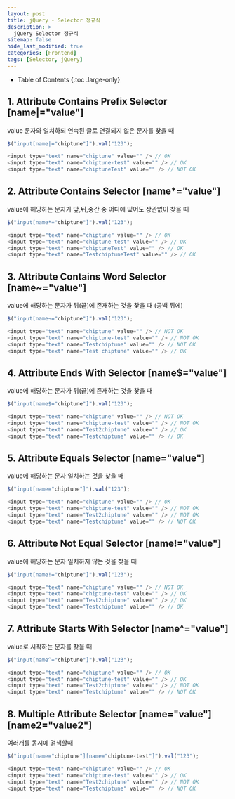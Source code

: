 ```yaml
---
layout: post
title: jQuery - Selector 정규식
description: >
  jQuery Selector 정규식
sitemap: false
hide_last_modified: true
categories: [Frontend]
tags: [Selector, jQuery]
---
```


- Table of Contents
{:toc .large-only}

## 1. Attribute Contains Prefix Selector [name|="value"]

value 문자와 일치하되 연속된 글로 연결되지 않은 문자를 찾을 때

```js
$("input[name|="chiptune"]").val("123");

<input type="text" name="chiptune" value="" /> // OK
<input type="text" name="chiptune-test" value="" /> // OK
<input type="text" name="chiptuneTest" value="" /> // NOT OK
```

## 2. Attribute Contains Selector [name*="value"]

value에 해당하는 문자가 앞,뒤,중간 중 어디에 있어도 상관없이 찾을 때

```js
$("input[name*="chiptune"]").val("123");

<input type="text" name="chiptune" value="" /> // OK
<input type="text" name="chiptune-test" value="" /> // OK
<input type="text" name="chiptuneTest" value="" /> // OK
<input type="text" name="TestchiptuneTest" value="" /> // OK
```

## 3. Attribute Contains Word Selector [name~="value"]

value에 해당하는 문자가 뒤(끝)에 존재하는 것을 찾을 때 (공백 뒤에)

```js
$("input[name~="chiptune"]").val("123");

<input type="text" name="chiptune" value="" /> // NOT OK
<input type="text" name="chiptune-test" value="" /> // NOT OK
<input type="text" name="Testchiptune" value="" /> // NOT OK
<input type="text" name="Test chiptune" value="" /> // OK
```

## 4. Attribute Ends With Selector [name$="value"]

value에 해당하는 문자가 뒤(끝)에 존재하는 것을 찾을 때

```js
$("input[name$="chiptune"]").val("123");

<input type="text" name="chiptune" value="" /> // NOT OK
<input type="text" name="chiptune-test" value="" /> // NOT OK
<input type="text" name="Test2chiptune" value="" /> // OK
<input type="text" name="Testchiptune" value="" /> // OK
```

## 5. Attribute Equals Selector [name="value"]

value에 해당하는 문자 일치하는 것을 찾을 때

```js
$("input[name="chiptune"]").val("123");

<input type="text" name="chiptune" value="" /> // OK
<input type="text" name="chiptune-test" value="" /> // NOT OK
<input type="text" name="Test2chiptune" value="" /> // NOT OK
<input type="text" name="Testchiptune" value="" /> // NOT OK
```

## 6. Attribute Not Equal Selector [name!="value"]

value에 해당하는 문자 일치하지 않는 것을 찾을 때

```js
$("input[name!="chiptune"]").val("123");

<input type="text" name="chiptune" value="" /> // NOT OK
<input type="text" name="chiptune-test" value="" /> // OK
<input type="text" name="Test2chiptune" value="" /> // OK
<input type="text" name="Testchiptune" value="" /> // OK
```

## 7. Attribute Starts With Selector [name^="value"]

value로 시작하는 문자를 찾을 때

```js
$("input[name^="chiptune"]").val("123");

<input type="text" name="chiptune" value="" /> // OK
<input type="text" name="chiptune-test" value="" /> // OK
<input type="text" name="Test2chiptune" value="" /> // NOT OK
<input type="text" name="Testchiptune" value="" /> // NOT OK
```

## 8. Multiple Attribute Selector [name="value"][name2="value2"]

여러개를 동시에 검색할때

```js
$("input[name="chiptune"][name="chiptune-test"]").val("123");

<input type="text" name="chiptune" value="" /> // OK
<input type="text" name="chiptune-test" value="" /> // OK
<input type="text" name="Test2chiptune" value="" /> // NOT OK
<input type="text" name="Testchiptune" value="" /> // NOT OK
```
